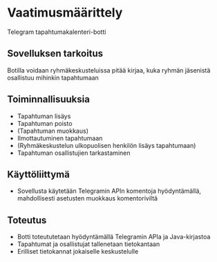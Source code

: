 # Vaatimusmäärittely

 Telegram tapahtumakalenteri-botti

## Sovelluksen tarkoitus

Botilla voidaan ryhmäkeskusteluissa pitää kirjaa, kuka ryhmän jäsenistä osallistuu mihinkin tapahtumaan

## Toiminnallisuuksia
* Tapahtuman lisäys
* Tapahtuman poisto
* (Tapahtuman muokkaus)
* Ilmottautuminen tapahtumaan
* (Ryhmäkeskustelun ulkopuolisen henkilön lisäys tapahtumaan)
* Tapahtuman osallistujien tarkastaminen

## Käyttöliittymä
* Sovellusta käytetään Telegramin APIn komentoja hyödyntämällä, mahdollisesti asetusten muokkaus komentoriviltä

## Toteutus
* Botti toteututetaan hyödyntämällä Telegramin APIa ja Java-kirjastoa
* Tapahtumat ja osallistujat tallenetaan tietokantaan
* Erilliset tietokannat jokaiselle keskustelulle
